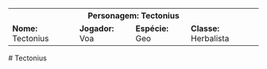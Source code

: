 <!-- TITLE: Tectonius -->
<!-- SUBTITLE: Herbalista Geo -->

<table>
  <tr>
		<th colspan="4">Personagem: Tectonius</th>
  </tr>
  <tr>
		<td><strong>Nome:</strong> Tectonius</td>
    <td><strong>Jogador:</strong> Voa</td>
    <td><strong>Espécie:</strong> Geo</td>
    <td><strong>Classe:</strong> Herbalista</td>
  </tr>
</table>
# Tectonius

